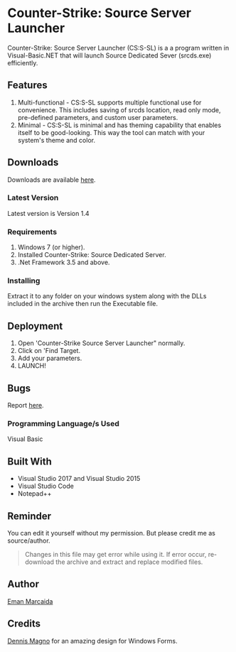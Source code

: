 # Counter-Strike: Source Server Launcher

Counter-Strike: Source Server Launcher (CS:S-SL) is a a program written in Visual-Basic.NET that will launch Source Dedicated Sever (srcds.exe) efficiently.

## Features

1. Multi-functional - CS:S-SL supports multiple functional use for convenience.  This includes saving of srcds location, read only mode, pre-defined parameters, and custom user parameters. 
2. Minimal - CS:S-SL is minimal and has theming capability that enables itself to be good-looking. This way the tool can match with your system's theme and color.

## Downloads

Downloads are available [here](https://emandev.github.io/downloads.html).

### Latest Version

Latest version is Version 1.4

### Requirements

1. Windows 7 (or higher).
2. Installed Counter-Strike: Source Dedicated Server.
3. .Net Framework 3.5 and above.

### Installing

Extract it to any folder on your windows system along with the DLLs included in the archive then run the Executable file.

## Deployment

1. Open 'Counter-Strike Source Server Launcher" normally.
2. Click on 'Find Target.
3. Add your parameters.
4. LAUNCH!

## Bugs

Report [here](https://github.com/EmanDev/Counter-Strike--Source-Server-Launcher/issues).

### Programming Language/s Used

Visual Basic

## Built With

* Visual Studio 2017 and Visual Studio 2015
* Visual Studio Code
* Notepad++

## Reminder

You can edit it yourself without my permission. But please credit me as source/author.

> Changes in this file may get error while using it. If error occur, re-download the archive and extract and replace modified files.

## Author
[Eman Marcaida](https://github.com/EmanDev)

## Credits

[Dennis Magno](https://github.com/dennismagno) for an amazing design for Windows Forms.
